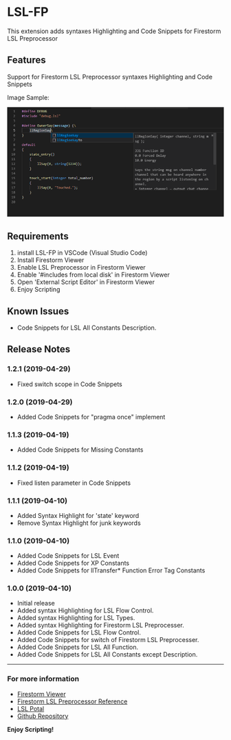 # LSL-FP

This extension adds syntaxes Highlighting and Code Snippets for Firestorm LSL Preprocessor

## Features

Support for Firestorm LSL Preprocessor syntaxes Highlighting and Code Snippets

Image Sample:

![sample](images/sample.png)


## Requirements

1. install LSL-FP in VSCode (Visual Studio Code)
2. Install Firestorm Viewer
3. Enable LSL Preprocessor in Firestorm Viewer
4. Enable '#includes from local disk' in Firestorm Viewer
5. Open 'External Script Editor' in Firestorm Viewer
6. Enjoy Scripting


## Known Issues

- Code Snippets for LSL All Constants Description.


## Release Notes


### 1.2.1 (2019-04-29)
- Fixed switch scope in Code Snippets

### 1.2.0 (2019-04-29)
- Added Code Snippets for "pragma once" implement

### 1.1.3 (2019-04-19)
- Added Code Snippets for Missing Constants

### 1.1.2 (2019-04-19)
- Fixed listen parameter in Code Snippets

### 1.1.1 (2019-04-10)
- Added Syntax Highlight for 'state' keyword
- Remove Syntax Highlight for junk keywords

### 1.1.0 (2019-04-10)
- Added Code Snippets for LSL Event
- Added Code Snippets for XP Constants
- Added Code Snippets for llTransfer* Function Error Tag Constants

### 1.0.0 (2019-04-10)

- Initial release
- Added syntax Highlighting for LSL Flow Control.
- Added syntax Highlighting for LSL Types.
- Added syntax Highlighting for Firestorm LSL Preprocesser.
- Added Code Snippets for LSL Flow Control.
- Added Code Snippets for switch of Firestorm LSL Preprocesser.
- Added Code Snippets for LSL All Function.
- Added Code Snippets for LSL All Constants except Description.

-----------------------------------------------------------------------------------------------------------

### For more information

* [Firestorm Viewer](https://www.firestormviewer.org/)
* [Firestorm LSL Preprocessor Reference](https://wiki.phoenixviewer.com/fs_preprocessor)
* [LSL Potal](http://wiki.secondlife.com/wiki/LSL_Portal)
* [Github Repository](https://github.com/dalghost/vscode-lsl-fp)

**Enjoy Scripting!**
